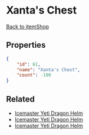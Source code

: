 # Xanta's Chest

<no description available>

[Back to itemShop](../item-shops.md)

## Properties

```json
{
    "id": 61,
    "name": "Xanta's Chest",
    "count": -100
}
```

## Related

- [Icemaster Yeti Dragon Helm](../items/1385-icemaster-yeti-dragon-helm.md)
- [Icemaster Yeti Dragon Helm](../items/1387-icemaster-yeti-dragon-helm.md)
- [Icemaster Yeti Dragon Helm](../items/1388-icemaster-yeti-dragon-helm.md)

